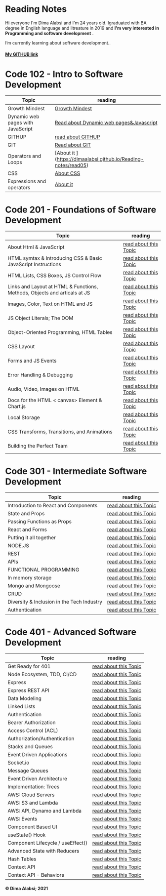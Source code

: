 # Reading Notes

Hi everyone I'm Dima Alabsi and I'm 24 years old. Igraduated with BA degree in English language and litreature in 2019 and **I'm very interested in Programming and software development** .

  I’m currently learning about software development..

#### [My GITHUB link](https://github.com/DimaAlabsi)


# Code 102 - Intro to Software Development

| Topic    | reading |
| ----------- | ----------- |
| Growth Mindest   | [Growth Mindest](https://dimaalabsi.github.io/Reading-notes/growth%20mindest)       |
|   Dynamic web pages with JavaScript      | [ Read about Dynamic web pages&Javascript](https://dimaalabsi.github.io/Reading-notes/read44  )
|GITHUP| [read about GITHUP](https://dimaalabsi.github.io/Reading-notes/read01) |
|GIT|[Read about GIT](https://dimaalabsi.github.io/Reading-notes/read02)|
  |Operators and Loops|[About it ] (<https://dimaalabsi.github.io/Reading-notes/read05>)|
 |CSS |[About CSS](https://dimaalabsi.github.io/Reading-notes/read6)|
 |Expressions and operators|[About it](https://dimaalabsi.github.io/Reading-notes/read7)|
  
# Code 201 - Foundations of Software Development

   | Topic    | reading |
| ----------- | ----------- |
|About Html & JavaScript|[read about this Topic](https://dimaalabsi.github.io/Reading-notes/class01)|
|  HTML symtax & Introducing CSS & Basic JavaScript Instructions|[read about this Topic](https://dimaalabsi.github.io/Reading-notes/class02)|
| HTML Lists, CSS Boxes, JS Control Flow|[read about this Topic](https://dimaalabsi.github.io/Reading-notes/class03) |
|Links and Layout at HTML & Functions, Methods, Objects and articals at JS | [read about this Topic](https://dimaalabsi.github.io/Reading-notes/class04) |
| Images, Color, Text on HTML and JS|[read about this Topic](https://dimaalabsi.github.io/Reading-notes/class05)|
| JS Object Literals; The DOM|[read about this Topic](https://dimaalabsi.github.io/Reading-notes/class06)|
| Object-Oriented Programming, HTML Tables  |[read about this Topic](https://dimaalabsi.github.io/Reading-notes/class07)|
| CSS Layout|[read about this Topic](https://dimaalabsi.github.io/Reading-notes/class08)|
|  Forms and JS Events|[read about this Topic](https://dimaalabsi.github.io/Reading-notes/class09)|
|Error Handling & Debugging |[read about this Topic](https://dimaalabsi.github.io/Reading-notes/class10) |
| Audio, Video, Images on HTML|[read about this Topic](https://dimaalabsi.github.io/Reading-notes/class11) |
|Docs for the HTML < canvas> Element & Chart.js|[read about this Topic](https://dimaalabsi.github.io/Reading-notes/class12) |
|Local Storage|[read about this Topic](https://dimaalabsi.github.io/Reading-notes/class13) |
| CSS Transforms, Transitions, and Animations|[read about this Topic](https://dimaalabsi.github.io/Reading-notes/class13) |
|Building the Perfect Team|[read about this Topic](https://dimaalabsi.github.io/Reading-notes/class14b) |

# Code 301 - Intermediate Software Development


 | Topic    | reading |
| ----------- | ----------- |
|Introduction to React and Components|[read about this Topic](https://dimaalabsi.github.io/Reading-notes/read1) |
| State and Props | [read about this Topic](https://dimaalabsi.github.io/Reading-notes/read2) |
| Passing Functions as Props |[read about this Topic](https://dimaalabsi.github.io/Reading-notes/read3) |
|React and Forms |[read about this Topic](https://dimaalabsi.github.io/Reading-notes/read4) |
| Putting it all together |[read about this Topic](https://dimaalabsi.github.io/Reading-notes/read5) |
| NODE.JS |[read about this Topic](https://dimaalabsi.github.io/Reading-notes/read6) |
| REST|[read about this Topic](https://dimaalabsi.github.io/Reading-notes/read7)|
| APIs|[read about this Topic](https://dimaalabsi.github.io/Reading-notes/read8)|
| FUNCTIONAL PROGRAMMING|[read about this Topic](https://dimaalabsi.github.io/Reading-notes/read9)|
|In memory storage|[read about this Topic](https://dimaalabsi.github.io/Reading-notes/read.10)|
|Mongo and Mongoose|[read about this Topic](https://dimaalabsi.github.io/Reading-notes/read11)|
|CRUD|[read about this Topic](https://dimaalabsi.github.io/Reading-notes/read.12)|
|Diversity & Inclusion in the Tech Industry|[read about this Topic](https://dimaalabsi.github.io/Reading-notes/read.13)|
|Authentication|[read about this Topic](https://dimaalabsi.github.io/Reading-notes/read.14)|



# Code 401 - Advanced Software Development

| Topic    | reading |
| ----------- | ----------- |
|Get Ready for 401|[read about this Topic](https://dimaalabsi.github.io/Reading-notes/prep401)|
|Node Ecosystem, TDD, CI/CD|[read about this Topic](https://dimaalabsi.github.io/Reading-notes/read401)|
|Express|[read about this Topic](https://dimaalabsi.github.io/Reading-notes/read402)|
| Express REST API|[read about this Topic](https://dimaalabsi.github.io/Reading-notes/read403)|
| Data Modeling|[read about this Topic](https://dimaalabsi.github.io/Reading-notes/read404)|
| Linked Lists|[read about this Topic](https://dimaalabsi.github.io/Reading-notes/read405)|
| Authentication|[read about this Topic](https://dimaalabsi.github.io/Reading-notes/read406)|
|Bearer Authorization|[read about this Topic](https://dimaalabsi.github.io/Reading-notes/read407)|
|Access Control (ACL)|[read about this Topic](https://dimaalabsi.github.io/Reading-notes/read408)|
|Authorization/Authentication|[read about this Topic](https://dimaalabsi.github.io/Reading-notes/read409)|
|Stacks and Queues|[read about this Topic](https://dimaalabsi.github.io/Reading-notes/read410)|
|Event Driven Applications|[read about this Topic](https://dimaalabsi.github.io/Reading-notes/read411)|
| Socket.io|[read about this Topic](https://dimaalabsi.github.io/Reading-notes/read412)|
| Message Queues|[read about this Topic](https://dimaalabsi.github.io/Reading-notes/read413)|
|Event Driven Architecture|[read about this Topic](https://dimaalabsi.github.io/Reading-notes/read414)|
|Implementation: Trees|[read about this Topic](https://dimaalabsi.github.io/Reading-notes/read4.15)|
|AWS: Cloud Servers|[read about this Topic](https://dimaalabsi.github.io/Reading-notes/read416)|
|AWS: S3 and Lambda|[read about this Topic](https://dimaalabsi.github.io/Reading-notes/read417)|
|AWS: API, Dynamo and Lambda|[read about this Topic](https://dimaalabsi.github.io/Reading-notes/read418)|
|AWS: Events|[read about this Topic](https://dimaalabsi.github.io/Reading-notes/read419)|
|Component Based UI|[read about this Topic](https://dimaalabsi.github.io/Reading-notes/read426)|
|useState() Hook|[read about this Topic](https://dimaalabsi.github.io/Reading-notes/read427)|
|Component Lifecycle / useEffect()|[read about this Topic](https://dimaalabsi.github.io/Reading-notes/read428)|
|Advanced State with Reducers|[read about this Topic](https://dimaalabsi.github.io/Reading-notes/read429)|
|Hash Tables|[read about this Topic](https://dimaalabsi.github.io/Reading-notes/read430)|
|Context API|[read about this Topic](https://dimaalabsi.github.io/Reading-notes/read431)|
|Context API - Behaviors|[read about this Topic](https://dimaalabsi.github.io/Reading-notes/read432)|







                                                  

#### &copy; Dima Alabsi; 2021
